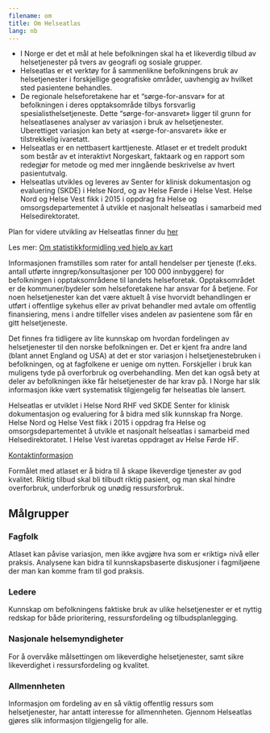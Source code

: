 ```yaml
---
filename: om
title: Om Helseatlas
lang: nb
---
```


- I Norge er det et mål at hele befolkningen skal ha et likeverdig tilbud av helsetjenester på tvers av geografi og sosiale grupper.
- Helseatlas er et verktøy for å sammenlikne befolkningens bruk av helsetjenester i forskjellige geografiske områder, uavhengig av hvilket sted pasientene behandles.
- De regionale helseforetakene har et “sørge-for-ansvar» for at befolkningen i deres opptaksområde tilbys forsvarlig spesialisthelsetjeneste. Dette “sørge-for-ansvaret» ligger til grunn for helseatlasenes analyser av variasjon i bruk av helsetjenester. Uberettiget variasjon kan bety at «sørge-for-ansvaret» ikke er tilstrekkelig ivaretatt.
- Helseatlas er en nettbasert karttjeneste. Atlaset er et tredelt produkt som består av et interaktivt Norgeskart, faktaark og en rapport som redegjør for metode og med mer inngående beskrivelse av hvert pasientutvalg.
- Helseatlas utvikles og leveres av Senter for klinisk dokumentasjon og evaluering (SKDE) i Helse Nord, og av Helse Førde i Helse Vest. Helse Nord og Helse Vest fikk i 2015 i oppdrag fra Helse og omsorgsdepartementet å utvikle et nasjonalt helseatlas i samarbeid med Helsedirektoratet.

Plan for videre utvikling av Helseatlas finner du [her](https://sites.google.com/nestegenerasjonplan.no/plan-for-helseatlas/)

Les mer: [Om statistikkformidling ved hjelp av kart](/helseatlas/statisk/kart)

Informasjonen framstilles som rater for antall hendelser per tjeneste (f.eks. antall utførte inngrep/konsultasjoner per 100 000 innbyggere) for befolkningen i opptaksområdene til landets helseforetak. Opptaksområdet er de kommuner/bydeler som helseforetakene har ansvar for å betjene. For noen helsetjenester kan det være aktuelt å vise hvorvidt behandlingen er utført i offentlige sykehus eller av privat behandler med avtale om offentlig finansiering, mens i andre tilfeller vises andelen av pasientene som får en gitt helsetjeneste.

Det finnes fra tidligere av lite kunnskap om hvordan fordelingen av helsetjenester til den norske befolkningen er. Det er kjent fra andre land (blant annet England og USA) at det er stor variasjon i helsetjenestebruken i befolkningen, og at fagfolkene er uenige om nytten. Forskjeller i bruk kan muligens tyde på overforbruk og overbehandling. Men det kan også bety at deler av befolkningen ikke får helsetjenester de har krav på. I Norge har slik informasjon ikke vært systematisk tilgjengelig før helseatlas ble lansert.

Helseatlas er utviklet i Helse Nord RHF ved SKDE Senter for klinisk dokumentasjon og evaluering for å bidra med slik kunnskap fra Norge. Helse Nord og Helse Vest fikk i 2015 i oppdrag fra Helse og omsorgsdepartementet å utvikle et nasjonalt helseatlas i samarbeid med Helsedirektoratet. I Helse Vest ivaretas oppdraget av Helse Førde HF.

[Kontaktinformasjon](/helseatlas/statisk/kontakt)

Formålet med atlaset er å bidra til å skape likeverdige tjenester av god kvalitet. Riktig tilbud skal bli tilbudt riktig pasient, og man skal hindre overforbruk, underforbruk og unødig ressursforbruk.

## Målgrupper

### Fagfolk

Atlaset kan påvise variasjon, men ikke avgjøre hva som er «riktig» nivå eller praksis. Analysene kan bidra til kunnskapsbaserte diskusjoner i fagmiljøene der man kan komme fram til god praksis.

### Ledere

Kunnskap om befolkningens faktiske bruk av ulike helsetjenester er et nyttig redskap for både prioritering, ressursfordeling og tilbudsplanlegging.

### Nasjonale helsemyndigheter

For å overvåke målsettingen om likeverdighe helsetjenester, samt sikre likeverdighet i ressursfordeling og kvalitet.

### Allmennheten

Informasjon om fordeling av en så viktig offentlig ressurs som helsetjenester, har antatt interesse for allmennheten. Gjennom Helseatlas gjøres slik informasjon tilgjengelig for alle.
